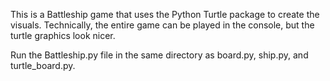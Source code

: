 This is a Battleship game that uses the Python Turtle package to create the visuals. Technically, the entire game can be played in the console, but the turtle graphics look nicer.

Run the Battleship.py file in the same directory as board.py, ship.py, and turtle_board.py.
